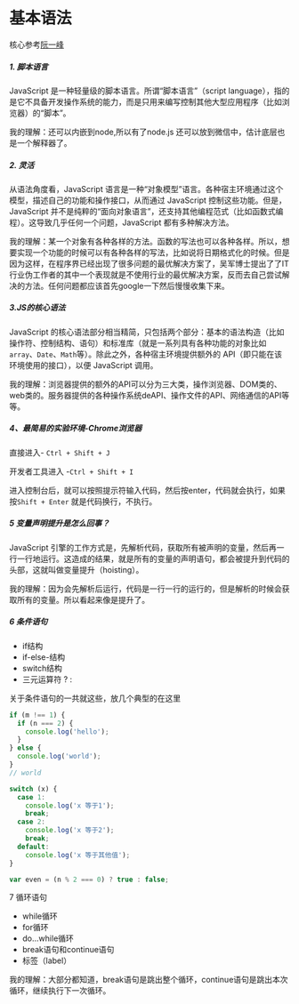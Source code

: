 # 基本语法

核心参考[阮一峰](https://wangdoc.com/javascript/)

##### 1. 脚本语言

JavaScript 是一种轻量级的脚本语言。所谓“脚本语言”（script language），指的是它不具备开发操作系统的能力，而是只用来编写控制其他大型应用程序（比如浏览器）的“脚本”。

我的理解：还可以内嵌到node,所以有了node.js  还可以放到微信中，估计底层也是一个解释器了。

##### 2. 灵活

从语法角度看，JavaScript 语言是一种“对象模型”语言。各种宿主环境通过这个模型，描述自己的功能和操作接口，从而通过 JavaScript 控制这些功能。但是，JavaScript 并不是纯粹的“面向对象语言”，还支持其他编程范式（比如函数式编程）。这导致几乎任何一个问题，JavaScript 都有多种解决方法。

我的理解：某一个对象有各种各样的方法。函数的写法也可以各种各样。所以，想要实现一个功能的时候可以有各种各样的写法，比如说将日期格式化的时候。但是因为这样，在程序界已经出现了很多问题的最优解决方案了，吴军博士提出了了IT行业伪工作者的其中一个表现就是不使用行业的最优解决方案，反而去自己尝试解决的方法。任何问题都应该首先google一下然后慢慢收集下来。

##### 3.JS的核心语法

JavaScript 的核心语法部分相当精简，只包括两个部分：基本的语法构造（比如操作符、控制结构、语句）和标准库（就是一系列具有各种功能的对象比如`array`、`Date`、`Math`等）。除此之外，各种宿主环境提供额外的 API（即只能在该环境使用的接口），以便 JavaScript 调用。

我的理解：浏览器提供的额外的API可以分为三大类，操作浏览器、DOM类的、web类的。服务器提供的各种操作系统deAPI、操作文件的API、网络通信的API等等。

##### 4、最简易的实验环境-Chrome浏览器

直接进入- `Ctrl + Shift + J`

开发者工具进入 -`Ctrl + Shift + I`

进入控制台后，就可以按照提示符输入代码，然后按enter，代码就会执行，如果按`Shift + Enter` 就是代码换行，不执行。

##### 5 变量声明提升是怎么回事？

JavaScript 引擎的工作方式是，先解析代码，获取所有被声明的变量，然后再一行一行地运行。这造成的结果，就是所有的变量的声明语句，都会被提升到代码的头部，这就叫做变量提升（hoisting）。

我的理解：因为会先解析后运行，代码是一行一行的运行的，但是解析的时候会获取所有的变量。所以看起来像是提升了。

##### 6 条件语句

* if结构
* if-else-结构
* switch结构
* 三元运算符 ? :

关于条件语句的一共就这些，放几个典型的在这里

```js
if (m !== 1) {
  if (n === 2) {
    console.log('hello');
  }
} else {
  console.log('world');
}
// world
```

```js
switch (x) {
  case 1:
    console.log('x 等于1');
    break;
  case 2:
    console.log('x 等于2');
    break;
  default:
    console.log('x 等于其他值');
}
```

```js
var even = (n % 2 === 0) ? true : false;
```

7 循环语句

* while循环
* for循环
* do...while循环
* break语句和continue语句
* 标签（label）

我的理解：大部分都知道，break语句是跳出整个循环，continue语句是跳出本次循环，继续执行下一次循环。









